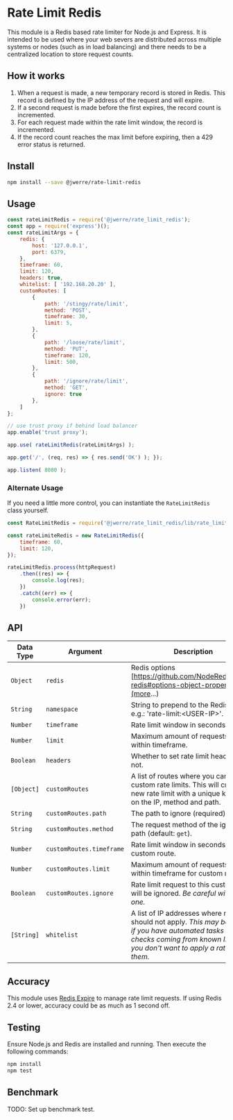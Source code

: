 # Rate Limit Redis

This module is a Redis based rate limiter for Node.js and Express. It is intended to be used where your web severs are distributed across multiple systems or nodes (such as in load balancing) and there needs to be a centralized location to store request counts.

## How it works

1. When a request is made, a new temporary record is stored in Redis. This record is defined by the IP address of the request and will expire.
1. If a second request is made before the first expires, the record count is incremented.
1. For each request made within the rate limit window, the record is incremented.
1. If the record count reaches the max limit before expiring, then a 429 error status is returned.

## Install

```bash
npm install --save @jwerre/rate-limit-redis
```

## Usage

```js
const rateLimitRedis = require('@jwerre/rate_limit_redis');
const app = require('express')();
const rateLimitArgs = {
	redis: {
		host: '127.0.0.1',
		port: 6379,
	},
	timeframe: 60,
	limit: 120,
	headers: true,
	whitelist: [ '192.168.20.20' ],
	customRoutes: [
		{
			path: '/stingy/rate/limit',
			method: 'POST',
			timeframe: 30,
			limit: 5,
		},
		{
			path: '/loose/rate/limit',
			method: 'PUT',
			timeframe: 120,
			limit: 500,
		},
		{
			path: '/ignore/rate/limit',
			method: 'GET',
			ignore: true
		},
	]
};

// use trust proxy if behind load balancer
app.enable('trust proxy');

app.use( rateLimitRedis(rateLimitArgs) );

app.get('/', (req, res) => { res.send('OK') ); });

app.listen( 8080 );

```

### Alternate Usage
If you need a little more control, you can instantiate the `RateLimitRedis` class yourself.

```js
const RateLimitRedis = require('@jwerre/rate_limit_redis/lib/rate_limit_redis');

const rateLimiteRedis = new RateLimitRedis({
	timeframe: 60,
	limit: 120,
});

rateLimitRedis.process(httpRequest)
	.then((res) => {
		console.log(res);
	})
	.catch((err) => {
		console.error(err);
	})

```

## API
| Data Type	| Argument	| Description	|
| --		| --		| --			|
| `Object`		| `redis`	| Redis options [https://github.com/NodeRedis/node-redis#options-object-properties](more...) |
| `String`		| `namespace`	| String to prepend to the Redis key e.g.: 'rate-limit:\<USER-IP\>'. |
| `Number`		| `timeframe`	| Rate limit window in seconds. |
| `Number`		| `limit`	| Maximum amount of requests allowed within timeframe. |
| `Boolean`		| `headers`	| Whether to set rate limit headers or not. |
| `[Object]`	| `customRoutes`	| A list of routes where you can set custom rate limits. This will create a new rate limit with a unique key based on the IP, method and path. |
| `String`		| `customRoutes.path`	| The path to ignore (required). |
| `String`		| `customRoutes.method`	| The request method of the ignored path (default: `get`). |
| `Number`		| `customRoutes.timeframe`	| Rate limit window in seconds for custom route. |
| `Number`		| `customRoutes.limit`	| Maximum amount of requests allowed within timeframe for custom route. |
| `Boolean`		| `customRoutes.ignore`	| Rate limit request to this custom route will be ignored. *Be careful with this one.* |
| `[String]`	| `whitelist`	| A list of IP addresses where rate limit should not apply. *This may be useful if you have automated tasks or health checks coming from known IPs and you don't want to apply a rate limit to them.* |


## Accuracy

This module uses [Redis Expire](https://redis.io/commands/expire) to manage rate limit requests. If using Redis 2.4 or lower, accuracy could be as much as 1 second off. 

## Testing

Ensure Node.js and Redis are installed and running. Then execute the following commands:

```bash
npm install
npm test
```

## Benchmark

TODO: Set up benchmark test.
